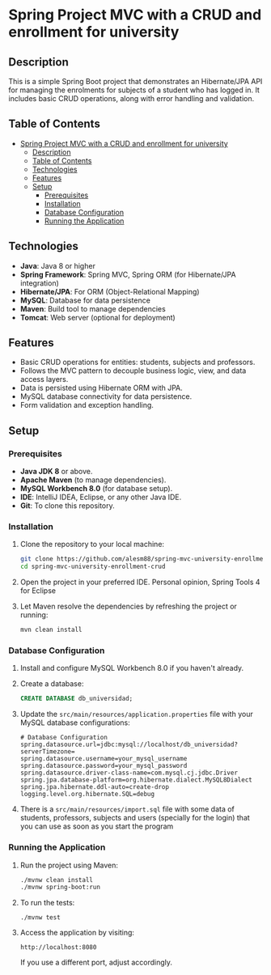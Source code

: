 # Spring Project MVC with a CRUD and enrollment for university

## Description
This is a simple Spring Boot project that demonstrates an Hibernate/JPA API for managing the enrolments for subjects of a student who has logged in. It includes basic CRUD operations, along with error handling and validation.

## Table of Contents

- [Spring Project MVC with a CRUD and enrollment for university](#spring-project-mvc-with-a-crud-and-enrollment-for-university)
  - [Description](#description)
  - [Table of Contents](#table-of-contents)
  - [Technologies](#technologies)
  - [Features](#features)
  - [Setup](#setup)
    - [Prerequisites](#prerequisites)
    - [Installation](#installation)
    - [Database Configuration](#database-configuration)
    - [Running the Application](#running-the-application)

## Technologies

- **Java**: Java 8 or higher
- **Spring Framework**: Spring MVC, Spring ORM (for Hibernate/JPA integration)
- **Hibernate/JPA**: For ORM (Object-Relational Mapping)
- **MySQL**: Database for data persistence
- **Maven**: Build tool to manage dependencies
- **Tomcat**: Web server (optional for deployment)

## Features

- Basic CRUD operations for entities: students, subjects and professors.
- Follows the MVC pattern to decouple business logic, view, and data access layers.
- Data is persisted using Hibernate ORM with JPA.
- MySQL database connectivity for data persistence.
- Form validation and exception handling.

## Setup

### Prerequisites

- **Java JDK 8** or above.
- **Apache Maven** (to manage dependencies).
- **MySQL Workbench 8.0** (for database setup).
- **IDE**: IntelliJ IDEA, Eclipse, or any other Java IDE.
- **Git**: To clone this repository.

### Installation

1. Clone the repository to your local machine:

    ```bash
    git clone https://github.com/alesm88/spring-mvc-university-enrollment-crud.git
    cd spring-mvc-university-enrollment-crud
    ```

2. Open the project in your preferred IDE. Personal opinion, Spring Tools 4 for Eclipse

3. Let Maven resolve the dependencies by refreshing the project or running:

    ```bash
    mvn clean install
    ```

### Database Configuration

1. Install and configure MySQL Workbench 8.0 if you haven't already.

2. Create a database:

    ```sql
    CREATE DATABASE db_universidad;
    ```

3. Update the `src/main/resources/application.properties` file with your MySQL database configurations:

    ```properties
    # Database Configuration
    spring.datasource.url=jdbc:mysql://localhost/db_universidad?serverTimezone=
    spring.datasource.username=your_mysql_username
    spring.datasource.password=your_mysql_password
    spring.datasource.driver-class-name=com.mysql.cj.jdbc.Driver
    spring.jpa.database-platform=org.hibernate.dialect.MySQL8Dialect
    spring.jpa.hibernate.ddl-auto=create-drop
    logging.level.org.hibernate.SQL=debug
    ```
4. There is a `src/main/resources/import.sql` file with some data of students, professors, subjects and users (specially for the login) that you can use as soon as you start the program
   
### Running the Application

1. Run the project using Maven:

    ```bash
    ./mvnw clean install
    ./mvnw spring-boot:run
    ```
2. To run the tests:

    ```
    ./mvnw test
    ```

3. Access the application by visiting:

    ```
    http://localhost:8080
    ```
    
    If you use a different port, adjust accordingly.
